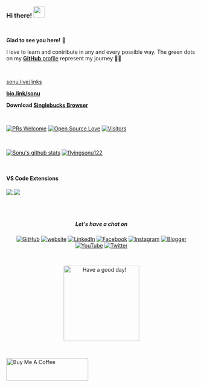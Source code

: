 ### Hi there! <img src="https://raw.githubusercontent.com/MartinHeinz/MartinHeinz/master/wave.gif" width="30px">
<br/>
	
**Glad to see you here!** :star_struck: <br>

I love to learn and contribute in any and every possible way. 
The green dots on my [**GitHub** profile](https://github.com/flyingsonu122?tab=repositories) represent my journey :running_man: 

<br/>

[sonu.live/links](https://www.sonu.live/links/)
			
**[bio.link/sonu](https://bio.link/sonu)**



**Download [Singlebucks Browser](https://github.com/flyingsonu122/resources/releases/download/v1.0/Singlebucks.exe)**

<br/>

[![PRs Welcome](https://img.shields.io/badge/PRs-welcome-brightgreen.svg?style=flat&logo=github)](https://github.com/flyingsonu122)  [![Open Source Love](https://badges.frapsoft.com/os/v2/open-source.svg?v=103)](https://github.com/flyingsonu122) [![Visitors](https://visitor-badge.glitch.me/badge?page_id=flyingsonu122.visitor-badge)](https://github.com/flyingsonu122)


<br/>

<!-- | Project | Issues | Pull Requests | Forks | 
|:--|:--|:--|:--|
| [**links-list**](https://github.com/flyingsonu122/links-list) | [![GitHub issues](https://img.shields.io/github/issues/flyingsonu122/links-list?color=red&logo=github&style=flat-square)](https://github.com/flyingsonu122/links-list/issues) | [![GitHub PRs](https://img.shields.io/github/issues-pr/flyingsonu122/links-list?style=social&logo=github)](https://github.com/flyingsonu122/links-list/pulls) | [![GitHub forks](https://img.shields.io/github/forks/flyingsonu122/links-list?style=flat-square&logo=git)](https://github.com/flyingsonu122/links-list/network) |
| [**JSON**](https://github.com/flyingsonu122/JSON) | [![GitHub issues](https://img.shields.io/github/issues/flyingsonu122/JSON?color=red&logo=github&style=flat-square)](https://github.com/flyingsonu122/JSON/issues) | [![GitHub PRs](https://img.shields.io/github/issues-pr/flyingsonu122/JSON?style=social&logo=github)](https://github.com/flyingsonu122/JSON/pulls) | [![GitHub forks](https://img.shields.io/github/forks/flyingsonu122/JSON?style=flat-square&logo=git)](https://github.com/flyingsonu122/JSON/network) |
| [**get_free_domain**](https://github.com/singlebucks/get_free_domain) | [![GitHub issues](https://img.shields.io/github/issues/singlebucks/get_free_domain?color=red&logo=github&style=flat-square)](https://github.com/singlebucks/get_free_domain/issues) | [![GitHub PRs](https://img.shields.io/github/issues-pr/singlebucks/get_free_domain?style=social&logo=github)](https://github.com/singlebucks/get_free_domain/pulls) | [![GitHub forks](https://img.shields.io/github/forks/singlebucks/get_free_domain?style=flat-square&logo=git)](https://github.com/singlebucks/get_free_domain/network) |

<br/> -->



<a href="https://github.com/flyingsonu122"><img align="center" src="https://github-readme-stats.vercel.app/api?username=flyingsonu122&show_icons=true&include_all_commits=true" alt="Sonu's github stats" /></a>  <a href="https://github.com/flyingsonu122"><img align="center" src="https://github-readme-stats.vercel.app/api/top-langs/?username=flyingsonu122&layout=compact" alt="flyingsonu122" /></a> 



<br/>

#### VS Code Extensions

<a href="https://github.com/flyingsonu122/search-sonu-blog"><img align="center" src="https://github-readme-stats.vercel.app/api/pin/?username=flyingsonu122&repo=search-sonu-blog&theme=buefy" />
</a>  <a href="https://github.com/flyingsonu122/flyingsonu-theme"><img align="center" src="https://github-readme-stats.vercel.app/api/pin/?username=flyingsonu122&repo=flyingsonu-theme&theme=buefy" />
</a> 

<br />
<br />

<h5 align="center"> Let's have a chat on </h5> 
<p align="center">
	<a href="https://github.com/flyingsonu122"><img src="https://img.shields.io/github/followers/flyingsonu122.svg?label=GitHub&style=social" alt="GitHub"></a>
	<a href="https://flyingsonu122.github.io"><img src="https://img.shields.io/badge/Website-blueviolet?style=flat&logo=google-chrome&logoColor=white" alt="website"></a>
	<a href="https://www.linkedin.com/in/sonukumarkushwaha/"><img src="https://img.shields.io/badge/LinkedIn--_.svg?style=social&logo=linkedin" alt="LinkedIn"></a>
	<a href="https://www.facebook.com/sonukumarkushwaha736"><img src="https://img.shields.io/badge/Facebook--_.svg?style=social&logo=facebook" alt="Facebook"></a>
	<a href="https://www.instagram.com/flyingsonu736/"><img src="https://img.shields.io/badge/Instagram--_.svg?style=social&logo=instagram" alt="Instagram"></a>
	<a href="https://www.singlebucks.live/"><img src="https://img.shields.io/badge/Blogger--_.svg?style=social&logo=blogger" alt="Blogger"></a>
	<a href="https://www.youtube.com/channel/UCugIYeIc-HzCp-SZxRwuQbA"><img src="https://img.shields.io/youtube/channel/subscribers/UCugIYeIc-HzCp-SZxRwuQbA?label=YouTube&style=social&logo=YouTube" alt="YouTube"></a>
	<a href="https://twitter.com/sonukumarkush12"><img src="https://img.shields.io/twitter/follow/sonukumarkush12?label=Follow&style=social" alt="Twitter"></a>
	
	
</p>

<br>
<p align="center">
<a href="https://youtube.com/playlist?list=PLPTNm43hfM6FAXNFV1_jBKuehow6Rkb6D"><img alt="Have a good day!" src="https://media.giphy.com/media/WQOFQXuVEZ90MtDdsx/giphy.gif" width="200px"></a>
</p>
<br>

<a href="https://www.buymeacoffee.com/Sonukumar" target="_blank"><img src="https://cdn.buymeacoffee.com/buttons/v2/default-yellow.png" alt="Buy Me A Coffee" style="height: 60px !important;width: 217px !important;" ></a>

